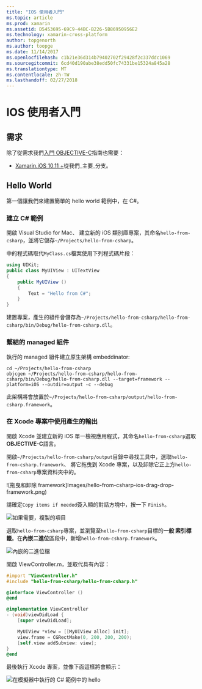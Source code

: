 ```yaml
---
title: "IOS 使用者入門"
ms.topic: article
ms.prod: xamarin
ms.assetid: D5453695-69C9-44BC-B226-5B86950956E2
ms.technology: xamarin-cross-platform
author: topgenorth
ms.author: toopge
ms.date: 11/14/2017
ms.openlocfilehash: c1b21e36d314b79402702f29428f2c337ddc1069
ms.sourcegitcommit: 6cd40d190abe38edd50fc74331be15324a845a28
ms.translationtype: MT
ms.contentlocale: zh-TW
ms.lasthandoff: 02/27/2018
---
```

# <a name="getting-started-with-ios"></a>IOS 使用者入門


## <a name="requirements"></a>需求

除了從需求我們[入門 OBJECTIVE-C](~/tools/dotnet-embedding/get-started/objective-c/index.md)指南也需要：

* [Xamarin.iOS 10.11 +](https://jenkins.mono-project.com/view/Xamarin.MaciOS/job/xamarin-macios-builds-master/)從我們_主要_分支。

## <a name="hello-world"></a>Hello World

第一個讓我們來建置簡單的 hello world 範例中，在 C#。

### <a name="create-c-sample"></a>建立 C# 範例

開啟 Visual Studio for Mac、 建立新的 iOS 類別庫專案，其命名`hello-from-csharp`，並將它儲存`~/Projects/hello-from-csharp`。

中的程式碼取代`MyClass.cs`檔案使用下列程式碼片段：

```csharp
using UIKit;
public class MyUIView : UITextView
{
    public MyUIView ()
    {
        Text = "Hello from C#";
    }
}
```

建置專案，產生的組件會儲存為`~/Projects/hello-from-csharp/hello-from-csharp/bin/Debug/hello-from-csharp.dll`。

### <a name="bind-the-managed-assembly"></a>繫結的 managed 組件

執行的 managed 組件建立原生架構 embeddinator:

```shell
cd ~/Projects/hello-from-csharp
objcgen ~/Projects/hello-from-csharp/hello-from-csharp/bin/Debug/hello-from-csharp.dll --target=framework --platform=iOS --outdir=output -c --debug
```

此架構將會放置於`~/Projects/hello-from-csharp/output/hello-from-csharp.framework`。

### <a name="use-the-generated-output-in-an-xcode-project"></a>在 Xcode 專案中使用產生的輸出

開啟 Xcode 並建立新的 iOS 單一檢視應用程式，其命名`hello-from-csharp`選取**OBJECTIVE-C**語言。

開啟`~/Projects/hello-from-csharp/output`目錄中尋找工具中，選取`hello-from-csharp.framework`、 將它拖曳到 Xcode 專案，以及卸除它正上方`hello-from-csharp`專案資料夾中的。

![拖曳和卸除 framework]Images/hello-from-csharp-ios-drag-drop-framework.png)

請確定`Copy items if needed`簽入顯的對話方塊中，按一下  `Finish`。

![如果需要，複製的項目](ios-images/hello-from-csharp-ios-copy-items-if-needed.png)

選取`hello-from-csharp`專案，並瀏覽至`hello-from-csharp`目標的**一般 索引標籤**。在**內嵌二進位**區段中，新增`hello-from-csharp.framework`。

![內嵌的二進位檔](ios-images/hello-from-csharp-ios-embedded-binaries.png)

開啟 ViewController.m，並取代具有內容：

```objective-c
#import "ViewController.h"
#include "hello-from-csharp/hello-from-csharp.h"

@interface ViewController ()
@end

@implementation ViewController
- (void)viewDidLoad {
    [super viewDidLoad];

    MyUIView *view = [[MyUIView alloc] init];
    view.frame = CGRectMake(0, 200, 200, 200);
    [self.view addSubview: view];
}
@end
```

最後執行 Xcode 專案，並像下面這樣將會顯示：

![在模擬器中執行的 C# 範例中的 hello](ios-images/hello-from-csharp-ios.png)
